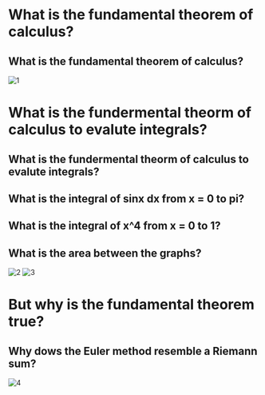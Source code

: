 # What is the fundamental theorem of calculus?
## What is the fundamental theorem of calculus?
![1](https://d.pr/OBta+)
# What is the fundermental theorm of calculus to evalute integrals?
## What is the fundermental theorm of calculus to evalute integrals?
## What is the integral of sinx dx from x = 0 to pi?
## What is the integral of x^4 from x = 0 to 1?
## What is the area between the graphs?
![2](https://d.pr/p8zh+)
![3](https://d.pr/Lc63+)

# But why is the fundamental theorem true?
## Why dows the Euler method resemble a Riemann sum?
![4](https://d.pr/TALy+)

